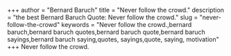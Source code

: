 +++
author = "Bernard Baruch"
title = "Never follow the crowd."
description = "the best Bernard Baruch Quote: Never follow the crowd."
slug = "never-follow-the-crowd"
keywords = "Never follow the crowd.,bernard baruch,bernard baruch quotes,bernard baruch quote,bernard baruch sayings,bernard baruch saying,quotes, sayings,quote, saying, motivation"
+++
Never follow the crowd.
